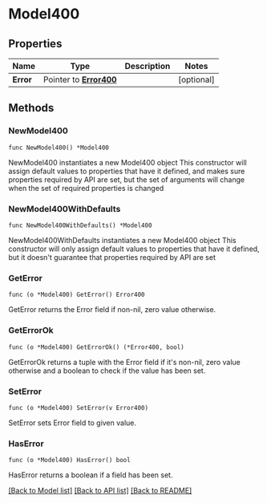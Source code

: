 # Model400

## Properties

Name | Type | Description | Notes
------------ | ------------- | ------------- | -------------
**Error** | Pointer to [**Error400**](Error400.md) |  | [optional]

## Methods

### NewModel400

`func NewModel400() *Model400`

NewModel400 instantiates a new Model400 object
This constructor will assign default values to properties that have it defined,
and makes sure properties required by API are set, but the set of arguments
will change when the set of required properties is changed

### NewModel400WithDefaults

`func NewModel400WithDefaults() *Model400`

NewModel400WithDefaults instantiates a new Model400 object
This constructor will only assign default values to properties that have it defined,
but it doesn't guarantee that properties required by API are set

### GetError

`func (o *Model400) GetError() Error400`

GetError returns the Error field if non-nil, zero value otherwise.

### GetErrorOk

`func (o *Model400) GetErrorOk() (*Error400, bool)`

GetErrorOk returns a tuple with the Error field if it's non-nil, zero value otherwise
and a boolean to check if the value has been set.

### SetError

`func (o *Model400) SetError(v Error400)`

SetError sets Error field to given value.

### HasError

`func (o *Model400) HasError() bool`

HasError returns a boolean if a field has been set.


[[Back to Model list]](../README.md#documentation-for-models) [[Back to API list]](../README.md#documentation-for-api-endpoints) [[Back to README]](../README.md)


